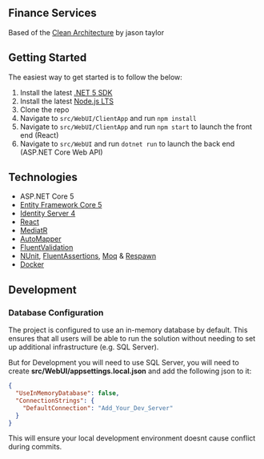 ## Finance Services
Based of the [Clean Architecture]() by jason taylor

## Getting Started

The easiest way to get started is to follow the below:

1. Install the latest [.NET 5 SDK](https://dotnet.microsoft.com/download/dotnet/5.0)
2. Install the latest [Node.js LTS](https://nodejs.org/en/)
3. Clone the repo
4. Navigate to `src/WebUI/ClientApp` and run `npm install`
5. Navigate to `src/WebUI/ClientApp` and run `npm start` to launch the front end (React)
6. Navigate to `src/WebUI` and run `dotnet run` to launch the back end (ASP.NET Core Web API)



## Technologies

* ASP.NET Core 5
* [Entity Framework Core 5](https://docs.microsoft.com/en-us/ef/core/)
* [Identity Server 4](https://github.com/IdentityServer/IdentityServer4)
* [React](https://reactjs.org/)
* [MediatR](https://github.com/jbogard/MediatR)
* [AutoMapper](https://automapper.org/)
* [FluentValidation](https://fluentvalidation.net/)
* [NUnit](https://nunit.org/), [FluentAssertions](https://fluentassertions.com/), [Moq](https://github.com/moq) & [Respawn](https://github.com/jbogard/Respawn)
* [Docker](https://www.docker.com/)

## Development

### Database Configuration

The project is configured to use an in-memory database by default. This ensures that all users will be able to run the solution without needing to set up additional infrastructure (e.g. SQL Server).

But for Development you will need to use SQL Server, you will need to create **src/WebUI/appsettings.local.json** and add the following json to it:

```json
{
  "UseInMemoryDatabase": false,
  "ConnectionStrings": {
    "DefaultConnection": "Add_Your_Dev_Server"
  }
}
```
This will ensure your local development environment doesnt cause conflict during commits.